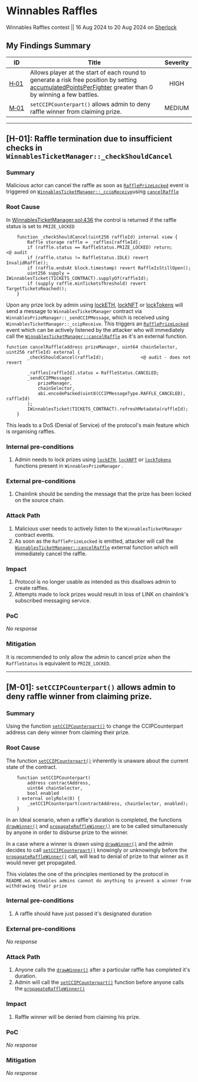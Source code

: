 # Winnables Raffles
Winnables Raffles contest || 16 Aug 2024 to 20 Aug 2024 on [Sherlock](https://audits.sherlock.xyz/contests/516?filter=questions)

## My Findings Summary

|ID|Title|Severity|
|--|-----|:------:|
|[H&#8209;01](#h-01-permanent-l1---l2-dos-because-of-whitelisting-linked-list-logic)|Allows player at the start of each round to generate a risk free position by setting [accumulatedPointsPerFighter](https://github.com/code-423n4/2024-02-ai-arena/blob/cd1a0e6d1b40168657d1aaee8223dc050e15f8cc/src/RankedBattle.sol#L479) greater than 0 by winning a few battles.|HIGH|
|[M&#8209;01](#h-01-permanent-l1---l2-dos-because-of-whitelisting-linked-list-logic)|`setCCIPCounterpart()` allows admin to deny raffle winner from claiming prize.|MEDIUM|

---

## [H-01]: Raffle termination due to insufficient checks in `WinnablesTicketManager::_checkShouldCancel`
### Summary
Malicious actor can cancel the raffle as soon as [`RafflePrizeLocked`](https://github.com/sherlock-audit/2024-08-winnables-raffles/blob/81b28633d0f450e33a8b32976e17122418f5d47e/public-contracts/contracts/WinnablesTicketManager.sol#L383) event is triggered on [`WinnablesTicketManager::_ccipReceive`](https://github.com/sherlock-audit/2024-08-winnables-raffles/blob/81b28633d0f450e33a8b32976e17122418f5d47e/public-contracts/contracts/WinnablesTicketManager.sol#L365)using [`cancelRaffle`](https://github.com/sherlock-audit/2024-08-winnables-raffles/blob/81b28633d0f450e33a8b32976e17122418f5d47e/public-contracts/contracts/WinnablesTicketManager.sol#L278C14-L278C26)

### Root Cause
In [WinnablesTicketManager.sol:436](https://github.com/sherlock-audit/2024-08-winnables-raffles/blob/81b28633d0f450e33a8b32976e17122418f5d47e/public-contracts/contracts/WinnablesTicketManager.sol#L436) the control is returned if the raffle status is set to `PRIZE_LOCKED`

```solidity
    function _checkShouldCancel(uint256 raffleId) internal view {
        Raffle storage raffle = _raffles[raffleId];
        if (raffle.status == RaffleStatus.PRIZE_LOCKED) return;        <@ audit
        if (raffle.status != RaffleStatus.IDLE) revert InvalidRaffle();
        if (raffle.endsAt block.timestamp) revert RaffleIsStillOpen();
        uint256 supply = IWinnablesTicket(TICKETS_CONTRACT).supplyOf(raffleId);
        if (supply raffle.minTicketsThreshold) revert TargetTicketsReached();
    }
```

Upon any prize lock by admin using [lockETH](https://github.com/sherlock-audit/2024-08-winnables-raffles/blob/81b28633d0f450e33a8b32976e17122418f5d47e/public-contracts/contracts/WinnablesPrizeManager.sol#L172), [lockNFT](https://github.com/sherlock-audit/2024-08-winnables-raffles/blob/81b28633d0f450e33a8b32976e17122418f5d47e/public-contracts/contracts/WinnablesPrizeManager.sol#L148) or [lockTokens](https://github.com/sherlock-audit/2024-08-winnables-raffles/blob/81b28633d0f450e33a8b32976e17122418f5d47e/public-contracts/contracts/WinnablesPrizeManager.sol#L196) will send a message to `WinnablesTicketManager` contract via `WinnablesPrizeManager::_sendCCIPMessage`, which is received using `WinnablesTicketManager::_ccipReceive`. This triggers an [`RafflePrizeLocked`](https://github.com/sherlock-audit/2024-08-winnables-raffles/blob/81b28633d0f450e33a8b32976e17122418f5d47e/public-contracts/contracts/WinnablesTicketManager.sol#L383) event which can be actively listened by the attacker who will immediately call the [`WinnablesTicketManager::cancelRaffle`](https://github.com/sherlock-audit/2024-08-winnables-raffles/blob/81b28633d0f450e33a8b32976e17122418f5d47e/public-contracts/contracts/WinnablesTicketManager.sol#L278) as it's an external function.

```solidity
function cancelRaffle(address prizeManager, uint64 chainSelector, uint256 raffleId) external {
        _checkShouldCancel(raffleId);              <@ audit - does not revert

        _raffles[raffleId].status = RaffleStatus.CANCELED;
        _sendCCIPMessage(
            prizeManager,
            chainSelector,
            abi.encodePacked(uint8(CCIPMessageType.RAFFLE_CANCELED), raffleId)
        );
        IWinnablesTicket(TICKETS_CONTRACT).refreshMetadata(raffleId);
    }
```

This leads to a DoS (Denial of Service) of the protocol's main feature which is organising raffles.

### Internal pre-conditions
1. Admin needs to lock prizes using [`lockETH`](https://github.com/sherlock-audit/2024-08-winnables-raffles/blob/81b28633d0f450e33a8b32976e17122418f5d47e/public-contracts/contracts/WinnablesPrizeManager.sol#L172), [`lockNFT`](https://github.com/sherlock-audit/2024-08-winnables-raffles/blob/81b28633d0f450e33a8b32976e17122418f5d47e/public-contracts/contracts/WinnablesPrizeManager.sol#L148) or [`lockTokens`](https://github.com/sherlock-audit/2024-08-winnables-raffles/blob/81b28633d0f450e33a8b32976e17122418f5d47e/public-contracts/contracts/WinnablesPrizeManager.sol#L196) functions present in `WinnablesPrizeManager` .

### External pre-conditions
1. Chainlink should be sending the message that the prize has been locked on the source chain.

### Attack Path
1. Malicious user needs to actively listen to the `WinnablesTicketManager` contract events.
2. As soon as the `RafflePrizeLocked` is emitted, attacker will call the [`WinnablesTicketManager::cancelRaffle`](https://github.com/sherlock-audit/2024-08-winnables-raffles/blob/81b28633d0f450e33a8b32976e17122418f5d47e/public-contracts/contracts/WinnablesTicketManager.sol#L278) external function which will immediately cancel the raffle.

### Impact
1. Protocol is no longer usable as intended as this disallows admin to create raffles.
2. Attempts made to lock prizes would result in loss of LINK on chainlink's subscribed messaging service.

### PoC
_No response_

### Mitigation
It is recommended to only allow the admin to cancel prize when the `RaffleStatus` is equivalent to `PRIZE_LOCKED`.


---


## [M-01]: `setCCIPCounterpart()` allows admin to deny raffle winner from claiming prize.
### Summary
Using the function [`setCCIPCounterpart()`](https://github.com/sherlock-audit/2024-08-winnables-raffles/blob/81b28633d0f450e33a8b32976e17122418f5d47e/public-contracts/contracts/WinnablesTicketManager.sol#L238) to change the CCIPCounterpart address can deny winner from claiming their prize.

### Root Cause
The function [`setCCIPCounterpart()`](https://github.com/sherlock-audit/2024-08-winnables-raffles/blob/81b28633d0f450e33a8b32976e17122418f5d47e/public-contracts/contracts/WinnablesTicketManager.sol#L238) inherently is unaware about the current state of the contract.

```solidity
    function setCCIPCounterpart(
        address contractAddress,
        uint64 chainSelector,
        bool enabled
    ) external onlyRole(0) {
        _setCCIPCounterpart(contractAddress, chainSelector, enabled);
    }
```

In an Ideal scenario, when a raffle's duration is completed, the functions [`drawWinner()`](https://github.com/sherlock-audit/2024-08-winnables-raffles/blob/81b28633d0f450e33a8b32976e17122418f5d47e/public-contracts/contracts/WinnablesTicketManager.sol#L310) and [`propagateRaffleWinner()`](https://github.com/sherlock-audit/2024-08-winnables-raffles/blob/81b28633d0f450e33a8b32976e17122418f5d47e/public-contracts/contracts/WinnablesTicketManager.sol#L334) are to be called simultaneously by anyone in order to disburse prize to the winner.

In a case where a winner is drawn using [`drawWinner()`](https://github.com/sherlock-audit/2024-08-winnables-raffles/blob/81b28633d0f450e33a8b32976e17122418f5d47e/public-contracts/contracts/WinnablesTicketManager.sol#L310) and the admin decides to call [`setCCIPCounterpart()`](https://github.com/sherlock-audit/2024-08-winnables-raffles/blob/81b28633d0f450e33a8b32976e17122418f5d47e/public-contracts/contracts/WinnablesTicketManager.sol#L238) knowingly or unknowingly before the [`propagateRaffleWinner()`](https://github.com/sherlock-audit/2024-08-winnables-raffles/blob/81b28633d0f450e33a8b32976e17122418f5d47e/public-contracts/contracts/WinnablesTicketManager.sol#L334) call, will lead to denial of prize to that winner as it would never get propagated.

This violates the one of the principles mentioned by the protocol in `README.md`. `Winnables admins cannot do anything to prevent a winner from withdrawing their prize`

### Internal pre-conditions
1. A raffle should have just passed it's designated duration

### External pre-conditions
_No response_

### Attack Path
1. Anyone calls the [`drawWinner()`](https://github.com/sherlock-audit/2024-08-winnables-raffles/blob/81b28633d0f450e33a8b32976e17122418f5d47e/public-contracts/contracts/WinnablesTicketManager.sol#L310) after a particular raffle has completed it's duration.
2. Admin will call the [`setCCIPCounterpart()`](https://github.com/sherlock-audit/2024-08-winnables-raffles/blob/81b28633d0f450e33a8b32976e17122418f5d47e/public-contracts/contracts/WinnablesTicketManager.sol#L238) function before anyone calls the [`propagateRaffleWinner()`](https://github.com/sherlock-audit/2024-08-winnables-raffles/blob/81b28633d0f450e33a8b32976e17122418f5d47e/public-contracts/contracts/WinnablesTicketManager.sol#L334)

### Impact
1. Raffle winner will be denied from claiming his prize.

### PoC
_No response_

### Mitigation
_No response_

